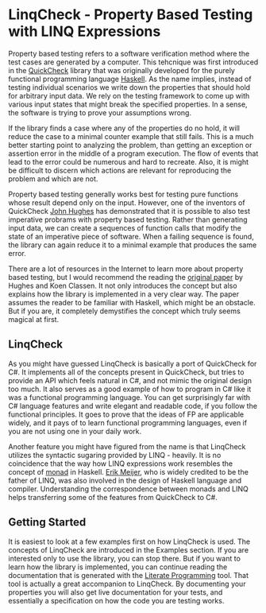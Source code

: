﻿---
ProjectName: LinqCheck
GitHub: https://github.com/johtela/LinqCheck
Footer: "Copyright © 2018 Tommi Johtela"
License: License.html
MarkdownStyle: modern
SyntaxHighlight: son-of-obsidian
ShowDescriptionsInToc: true
UseDiagrams: true
DiagramStyle: mermaid
UseMath: true
---
# LinqCheck - Property Based Testing with LINQ Expressions

Property based testing refers to a software verification method where the
test cases are generated by a computer. This tehcnique was first introduced in 
the [QuickCheck](https://en.wikipedia.org/wiki/QuickCheck) library that was 
originally developed for the purely functional programming language 
[Haskell](https://www.haskell.org/). As the name implies, instead of testing 
individual scenarios we write down the properties that should hold for 
arbitrary input data. We rely on the testing framework to come up with various
input states that might break the specified properties. In a sense, the 
software is trying to prove your assumptions wrong. 

If the library finds a case where any of the properties do no hold, it will 
reduce the case to a minimal counter example that still fails. This is a much 
better starting point to analyzing the problem, than getting an exception
or assertion error in the middle of a program execution. The flow of events
that lead to the error could be numerous and hard to recreate. Also, it is 
might be difficult to discern which actions are relevant for reproducing
the problem and which are not.

Property based testing generally works best for testing pure functions
whose result depend only on the input. However, one of the inventors of 
QuickCheck [John Hughes](https://en.wikipedia.org/wiki/John_Hughes_(computer_scientist))
has demonstrated that it is possible to also test imperative probrams with
property based testing. Rather than generating input data, we can create a 
sequences of function calls that modify the state of an imperative piece of 
software. When a failing sequence is found, the library can again reduce it 
to a minimal example that produces the same error.

There are a lot of resources in the Internet to learn more about property
based testing, but I would recommend the reading the
[original paper](http://www.eecs.northwestern.edu/~robby/courses/395-495-2009-fall/quick.pdf)
by Hughes and Koen Classen. It not only introduces the concept but also
explains how the library is implemented in a very clear way. The paper assumes
the reader to be familiar with Haskell, which might be an obstacle. But if you 
are, it completely demystifies the concept which truly seems magical at first.

## LinqCheck

As you might have guessed LinqCheck is basically a port of QuickCheck for C#.
It implements all of the concepts present in QuickCheck, but tries to provide 
an API which feels natural in C#, and not mimic the original design too much.
It also serves as a good example of how to program in C# like it was a
functional programming language. You can get surprisingly far with C# language 
features and write elegant and readable code, if you follow the functional
principles. It goes to prove that the ideas of FP are applicable widely,
and it pays of to learn functional programming languages, even if you are 
not using one in your daily work.

Another feature you might have figured from the name is that LinqCheck 
utilizes the syntactic sugaring provided by LINQ - heavily. It is no 
coincidence that the way how LINQ expressions work resembles the concept of 
[monad](https://en.wikipedia.org/wiki/Monad_(functional_programming)) in 
Haskell. [Erik Meijer](https://en.wikipedia.org/wiki/Erik_Meijer_(computer_scientist)),
who is widely credited to be the father of LINQ, was also involved in the
design of Haskell language and compiler. Understanding the correspondence
between monads and LINQ helps transferring some of the features from QuickCheck
to C#. 

## Getting Started

It is easiest to look at a few examples first on how LinqCheck is used. The
concepts of LinqCheck are introduced in the Examples section. If you are 
interested only to use the library, you can stop there. But if you want to
learn how the library is implemented, you can continue reading the 
documentation that is generated with the 
[Literate Programming](https://johtela.github.io/LiterateProgramming/) tool.
That tool is actually a great accompanion to LinqCheck. By documenting your
properties you will also get live documentation for your tests, and 
essentially a specification on how the code you are testing works.

